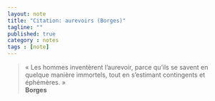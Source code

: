 ```yaml
---
layout: note
title: "Citation: aurevoirs (Borges)"
tagline: ""
published: true
category : notes
tags : [note]
---
```


> « Les hommes inventèrent l’aurevoir, parce qu’ils se savent
> en quelque manière immortels, tout en s’estimant contingents
> et éphémères. »
> <br>__Borges__

